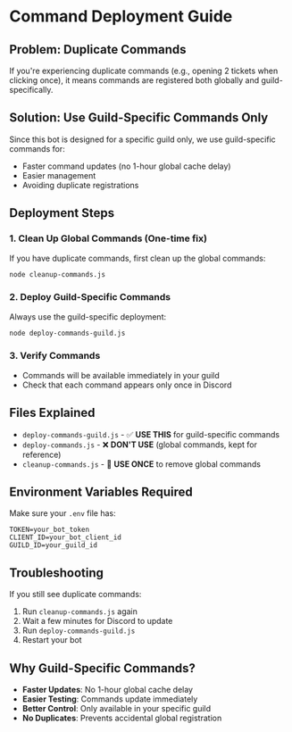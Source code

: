 # Command Deployment Guide

## Problem: Duplicate Commands
If you're experiencing duplicate commands (e.g., opening 2 tickets when clicking once), it means commands are registered both globally and guild-specifically.

## Solution: Use Guild-Specific Commands Only

Since this bot is designed for a specific guild only, we use guild-specific commands for:
- Faster command updates (no 1-hour global cache delay)
- Easier management
- Avoiding duplicate registrations

## Deployment Steps

### 1. Clean Up Global Commands (One-time fix)
If you have duplicate commands, first clean up the global commands:

```bash
node cleanup-commands.js
```

### 2. Deploy Guild-Specific Commands
Always use the guild-specific deployment:

```bash
node deploy-commands-guild.js
```

### 3. Verify Commands
- Commands will be available immediately in your guild
- Check that each command appears only once in Discord

## Files Explained

- `deploy-commands-guild.js` - ✅ **USE THIS** for guild-specific commands
- `deploy-commands.js` - ❌ **DON'T USE** (global commands, kept for reference)
- `cleanup-commands.js` - 🧹 **USE ONCE** to remove global commands

## Environment Variables Required

Make sure your `.env` file has:
```
TOKEN=your_bot_token
CLIENT_ID=your_bot_client_id
GUILD_ID=your_guild_id
```

## Troubleshooting

If you still see duplicate commands:
1. Run `cleanup-commands.js` again
2. Wait a few minutes for Discord to update
3. Run `deploy-commands-guild.js`
4. Restart your bot

## Why Guild-Specific Commands?

- **Faster Updates**: No 1-hour global cache delay
- **Easier Testing**: Commands update immediately
- **Better Control**: Only available in your specific guild
- **No Duplicates**: Prevents accidental global registration
